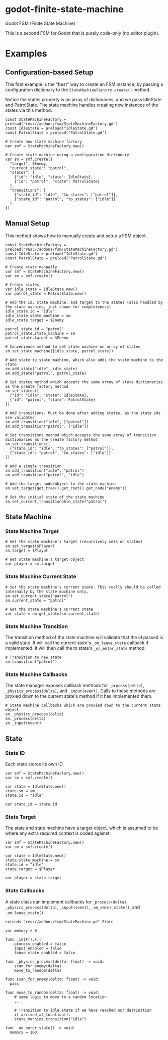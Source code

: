 # godot-finite-state-machine

Godot FSM (Finite State Machine)

This is a second FSM for Godot that is purely code-only (no editor plugin).

# Examples

## Configuration-based Setup

This first example is the "best" way to create an FSM instance, by passing a configuration dictionary to the `StateMachineFactory.create()` method.

Notice the states property is an array of dictionaries, and we pass IdleState and PatrolState. The state machine handles creating new instances of the states via this method.

```gdscript
const StateMachineFactory = preload("res://addons/fsm/StateMachineFactory.gd")
const IdleState = preload("IdleState.gd")
const PatrolState = preload("PatrolState.gd")

# Create new state machine factory
var smf = StateMachineFactory.new()

# Create state machine using a configuration dictionary
var sm = smf.create({
  "target": $Enemy,
  "current_state": "patrol",
  "states": [
    {"id": "idle", "state": IdleState},
    {"id": "patrol", "state": PatrolState}
  ],
  "transitions": [
    {"state_id": "idle", "to_states": ["patrol"]},
    {"state_id": "patrol", "to_states": ["idle"]}
  ]
})
```

## Manual Setup

This method shows how to manually create and setup a FSM object.

```gdscript
const StateMachineFactory = preload("res://addons/fsm/StateMachineFactory.gd")
const IdleState = preload("IdleState.gd")
const PatrolState = preload("PatrolState.gd")

# Create state manually
var smf = StateMachineFactory.new()
var sm = smf.create()

# Create states
var idle_state = IdleState.new()
var patrol_state = PatrolState.new()

# Add the id, state machine, and target to the states (also handled by the state machine, just shown for completeness)
idle_state.id = "idle"
idle_state.state_machine = sm
idle_state.target = $Enemy

patrol_state.id = "patrol"
patrol_state.state_machine = sm
patrol_state.target = $Enemy

# Convenience method to set state machine on array of states
sm.set_state_machine([idle_state, patrol_state])

# Add state to state machine, which also adds the state machine to the state
sm.add_state("idle", idle_state)
sm.add_state("patrol", patrol_state)

# Set states method which accepts the same array of state dictionaries as the create factory method
sm.set_states([
  {"id": "idle", "state": IdleState},
  {"id": "patrol", "state": PatrolState}
])

# Add transitions. Must be done after adding states, as the state ids are validated
sm.add_transition("idle", ["patrol"])
sm.add_transition("patrol", ["idle"])

# Set transitions method which accepts the same array of transition dictionaries as the create factory method
sm.set_transitions([
  {"state_id": "idle", "to_states": ["patrol"]},
  {"state_id": "patrol", "to_states": ["idle"]}
])

# Add a single transition
sm.add_transition("idle", "patrol")
sm.add_transition("patrol", "idle")

# Add the target node/object to the state machine
sm.set_target(get_tree().get_root().get_node("enemy"))

# Set the initial state of the state machine
sm.set_current_transitionable_state("patrol")
```

## State Machine

### State Machine Target

```gdscript
# Set the state machine's target (recursively sets on states)
sm.set_target($Player)
sm.target = $Player

# Get state machine's target object
var player = sm.target
```

### State Machine Current State

```gdscript
# Set the state machine's current state. This really should be called internally by the state machine only.
sm.set_current_state("patrol")
sm.current_state = "patrol"

# Get the state machine's current state
var state = sm.get_state(sm.current_state)
```

### State Machine Transition

The transition method of the state machine will validate that the id passed is a valid state. It will call the current state's `_on_leave_state` callback if implemented. It will then call the to state's `_on_enter_state` method.

```gdscript
# Transition to new state
sm.transition("patrol")
```

### State Machine Callbacks

The state manager exposes callback methods for `_process(delta)`, `_physics_process(delta)`, and `_input(event)`. Calls to these methods are proxied down to the current state's method if it has implemented them.

```gdscript
# State machine callbacks which are proxied down to the current state object
sm._physics_process(delta)
sm._process(delta)
sm._input(event)
```

## State

### State ID

Each state stores its own ID.

```gdscript
var smf = StateMachineFactory.new()
var sm = smf.create()

var state = IdleState.new()
state.sm = sm
state.id = "idle"

var state_id = state.id
```

### State Target

The state and state machine have a target object, which is assumed to be where any extra required context is coded against.

```gdscript
var smf = StateMachineFactory.new()
var sm = smf.create()

var state = IdleState.new()
state.state_machine = sm
state.id = "idle"
state.target = $Player

var player = state.target
```

### State Callbacks

A state class can implement callbacks for `_process(delta)`, `_physics_process(delta)`, `_input(event)`, `_on_enter_state()`, and `_on_leave_state()`.

```gdscript
extends "res://addons/fsm/StateMachine.gd".State

var memory = 0

func _init().():
	process_enabled = false
	input_enabled = false
	leave_state_enabled = false

func _physics_process(delta: float) -> void:
	scan_for_enemy(delta)
	move_to_random(delta)

func scan_for_enemy(delta: float) -> void:
  pass

func move_to_random(delta: float) -> void:
	# some logic to move to a random location
	...

	# Transition to idle state if we have reached our destination
	if arrived_at_location():
    state_machine.transition("idle")

func _on_enter_state() -> void:
  memory = 100
```
